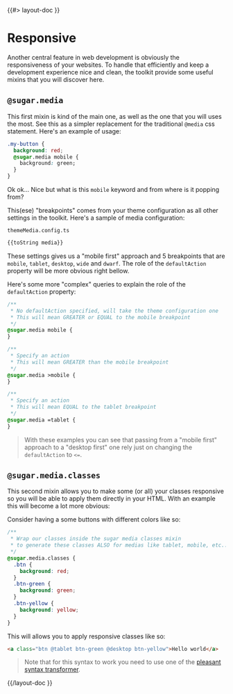 <!--
/**
 * @name            Responsive
 * @namespace       doc.css
 * @type            Markdown
 * @platform        md
 * @status          stable
 * @menu            Documentation / CSS           /doc/css/responsive
 *
 * @since           2.0.0
 * @author    Olivier Bossel <olivier.bossel@gmail.com> (https://coffeekraken.io)
 */
-->

{{#> layout-doc }}

# Responsive

Another central feature in web development is obviously the responsiveness of your websites.
To handle that efficiently and keep a development experience nice and clean, the toolkit provide some useful mixins that you will discover here.

## `@sugar.media`

This first mixin is kind of the main one, as well as the one that you will uses the most.
See this as a simpler replacement for the traditional `@media` css statement. Here's an example of usage:

```css
.my-button {
  background: red;
  @sugar.media mobile {
    background: green;
  }
}
```

Ok ok... Nice but what is this `mobile` keyword and from where is it popping from?

This(ese) "breakpoints" comes from your theme configuration as all other settings in the toolkit. Here's a sample of media configuration:

`themeMedia.config.ts`

```js
{{toString media}}
```

These settings gives us a "mobile first" approach and 5 breakpoints that are `mobile`, `tablet`, `desktop`, `wide` and `dwarf`. The role of the `defaultAction` property will be more obvious right bellow.

Here's some more "complex" queries to explain the role of the `defaultAction` property:

```css
/**
 * No defaultAction specified, will take the theme configuration one
 * This will mean GREATER or EQUAL to the mobile breakpoint
 */
@sugar.media mobile {
}

/**
 * Specify an action
 * This will mean GREATER than the mobile breakpoint
 */
@sugar.media >mobile {
}

/**
 * Specify an action
 * This will mean EQUAL to the tablet breakpoint
 */
@sugar.media =tablet {
}
```

> With these examples you can see that passing from a "mobile first" approach to a "desktop first" one rely just on changing the `defaultAction` to `<=`.

## `@sugar.media.classes`

This second mixin allows you to make some (or all) your classes responsive so you will be able to apply them directly in your HTML. With an example this will become a lot more obvious:

Consider having a some buttons with different colors like so:

```css
/**
 * Wrap our classes inside the sugar media classes mixin
 * to generate these classes ALSO for medias like tablet, mobile, etc...
 */
@sugar.media.classes {
  .btn {
    background: red;
  }
  .btn-green {
    background: green;
  }
  .btn-yellow {
    background: yellow;
  }
}
```

This will allows you to apply responsive classes like so:

```html
<a class="btn @tablet btn-green @desktop btn-yellow">Hello world</a>
```

> Note that for this syntax to work you need to use one of the [pleasant syntax transformer](/doc/css/syntax).

{{/layout-doc }}
